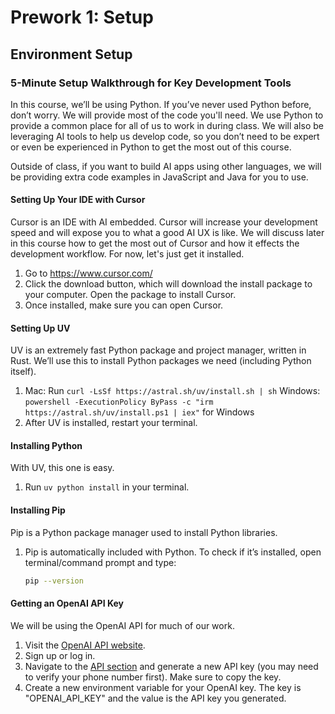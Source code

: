 # Prework 1: Setup
## Environment Setup

### 5-Minute Setup Walkthrough for Key Development Tools
In this course, we’ll be using Python. If you’ve never used Python before, don’t worry. We will provide most of the code you'll need. We use Python to provide a common place for all of us to work in during class. We will also be leveraging AI tools to help us develop code, so you don’t need to be expert or even be experienced in Python to get the most out of this course.

Outside of class, if you want to build AI apps using other languages, we will be providing extra code examples in JavaScript and Java for you to use. 

#### Setting Up Your IDE with Cursor
Cursor is an IDE with AI embedded. Cursor will increase your development speed and will expose you to what a good AI UX is like. We will discuss later in this course how to get the most out of Cursor and how it effects the development workflow. For now, let's just get it installed.

1. Go to https://www.cursor.com/
2. Click the download button, which will download the install package to your computer. Open the package to install Cursor.
3. Once installed, make sure you can open Cursor. 

#### Setting Up UV
UV is an extremely fast Python package and project manager, written in Rust. We’ll use this to install Python packages we need (including Python itself). 

1. Mac: Run `curl -LsSf https://astral.sh/uv/install.sh | sh` 
   Windows: `powershell -ExecutionPolicy ByPass -c "irm https://astral.sh/uv/install.ps1 | iex"` for Windows
2. After UV is installed, restart your terminal.

#### Installing Python  
With UV, this one is easy.
1. Run `uv python install` in your terminal.

#### Installing Pip 
Pip is a Python package manager used to install Python libraries.

1. Pip is automatically included with Python. To check if it’s installed, open terminal/command prompt and type:
   ```bash
   pip --version
   ```

#### Getting an OpenAI API Key
We will be using the OpenAI API for much of our work. 

1. Visit the [OpenAI API website](https://platform.openai.com/).
2. Sign up or log in.
3. Navigate to the [API section](https://platform.openai.com/api-keys) and generate a new API key (you may need to verify your phone number first). Make sure to copy the key.
4. Create a new environment variable for your OpenAI key. The key is "OPENAI_API_KEY" and the value is the API key you generated.

